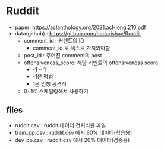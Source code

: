 # Ruddit

* paper: https://aclanthology.org/2021.acl-long.210.pdf
* data(github) : https://github.com/hadarishav/Ruddit
    * comment_id : 커멘트의 ID
        * comment_id 로 텍스트 가져와야함
    * post_id :  주어진 comment의 post
    * offensiveness_score: 해당 커멘트의 offensiveness score
        * -1 ~ 1
        * -1은 평범
        * 1은 엄청 공격적
    * 0~1로 스케일링해서 사용하기

## files

* ruddit.csv : ruddit 데이터 전처리한 파일
* train_pp.csv : ruddit.csv 에서 80% 데이터(학습용)
* dev_pp.csv : ruddit.csv 에서 20% 데이터(검증용)